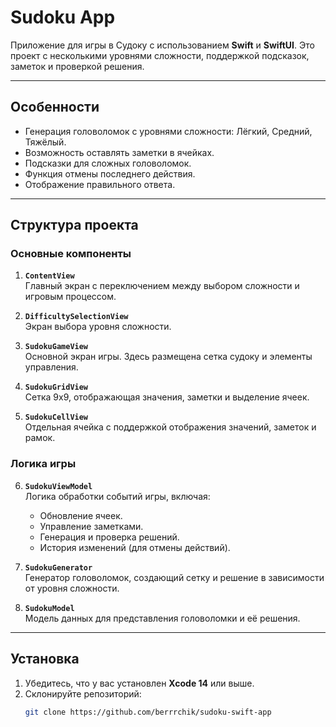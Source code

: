 # Sudoku App

Приложение для игры в Судоку с использованием **Swift** и **SwiftUI**. Это проект с несколькими уровнями сложности, поддержкой подсказок, заметок и проверкой решения.

---

## Особенности
- Генерация головоломок с уровнями сложности: Лёгкий, Средний, Тяжёлый.
- Возможность оставлять заметки в ячейках.
- Подсказки для сложных головоломок.
- Функция отмены последнего действия.
- Отображение правильного ответа.

---

## Структура проекта

### Основные компоненты
1. **`ContentView`**  
   Главный экран с переключением между выбором сложности и игровым процессом.

2. **`DifficultySelectionView`**  
   Экран выбора уровня сложности.

3. **`SudokuGameView`**  
   Основной экран игры. Здесь размещена сетка судоку и элементы управления.

4. **`SudokuGridView`**  
   Сетка 9x9, отображающая значения, заметки и выделение ячеек.

5. **`SudokuCellView`**  
   Отдельная ячейка с поддержкой отображения значений, заметок и рамок.

### Логика игры
6. **`SudokuViewModel`**  
   Логика обработки событий игры, включая:
   - Обновление ячеек.
   - Управление заметками.
   - Генерация и проверка решений.
   - История изменений (для отмены действий).

7. **`SudokuGenerator`**  
   Генератор головоломок, создающий сетку и решение в зависимости от уровня сложности.

8. **`SudokuModel`**  
   Модель данных для представления головоломки и её решения.

---

## Установка
1. Убедитесь, что у вас установлен **Xcode 14** или выше.
2. Склонируйте репозиторий:
   ```bash
   git clone https://github.com/berrrchik/sudoku-swift-app
